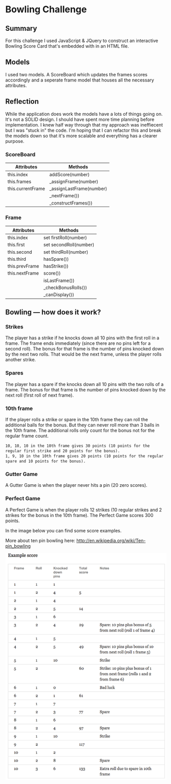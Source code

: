 
Bowling Challenge
=================
## Summary
For this challenge I used JavaScript & JQuery to construct an interactive Bowling Score Card that's embedded with in an HTML file.

## Models
I used two models. A ScoreBoard which updates the frames scores accordingly and a seperate frame model that houses all the necessary attributes.

## Reflection
While the application does work the models have a lots of things going on. It's not a SOLID design. I should have spent more time planning before implementation. I knew half way through that my approach was ineffiecent but I was "stuck in" the code. I'm hoping that I can refactor this and break the models down so that it's more scalable and everything has a clearer purpose. 

### ScoreBoard
| Attributes                | Methods  |
|-------------              | ----- |
| this.index                | addScore(number) |
| this.frames               | _assignFrame(number) |
| this.currentFrame         | _assignLastFrame(number) |
|                           | _nextFrame()) |
|                           | _constructFrames()) |

### Frame
| Attributes                | Methods  |
|-------------              | ----- |
| this.index                | set firstRoll(number) |
| this.first                | set secondRoll(number) |
| this.second               | set thirdRoll(number) |
| this.third                | hasSpare()) |
| this.prevFrame            | hasStrike()) |
| this.nextFrame            | score()) |
|                           | isLastFrame()) |
|                           | _checkBonusRolls()) |
|                           | _canDisplay()) |

## Bowling — how does it work?

### Strikes

The player has a strike if he knocks down all 10 pins with the first roll in a frame. The frame ends immediately (since there are no pins left for a second roll). The bonus for that frame is the number of pins knocked down by the next two rolls. That would be the next frame, unless the player rolls another strike.

### Spares

The player has a spare if the knocks down all 10 pins with the two rolls of a frame. The bonus for that frame is the number of pins knocked down by the next roll (first roll of next frame).

### 10th frame

If the player rolls a strike or spare in the 10th frame they can roll the additional balls for the bonus. But they can never roll more than 3 balls in the 10th frame. The additional rolls only count for the bonus not for the regular frame count.

    10, 10, 10 in the 10th frame gives 30 points (10 points for the regular first strike and 20 points for the bonus).
    1, 9, 10 in the 10th frame gives 20 points (10 points for the regular spare and 10 points for the bonus).

### Gutter Game

A Gutter Game is when the player never hits a pin (20 zero scores).

### Perfect Game

A Perfect Game is when the player rolls 12 strikes (10 regular strikes and 2 strikes for the bonus in the 10th frame). The Perfect Game scores 300 points.

In the image below you can find some score examples.

More about ten pin bowling here: http://en.wikipedia.org/wiki/Ten-pin_bowling

![Ten Pin Score Example](images/example_ten_pin_scoring.png)
